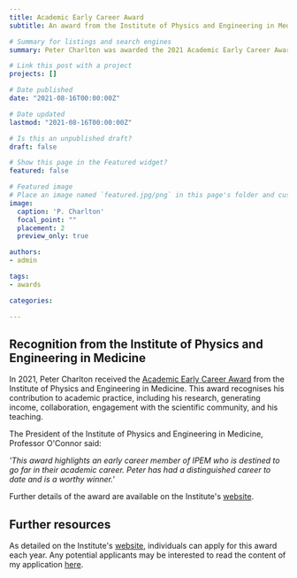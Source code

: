 ```yaml
---
title: Academic Early Career Award
subtitle: An award from the Institute of Physics and Engineering in Medicine, for significant contribution to advancement of academic practice and research.

# Summary for listings and search engines
summary: Peter Charlton was awarded the 2021 Academic Early Career Award from the Institute of Physics and Engineering in Medicine.

# Link this post with a project
projects: []

# Date published
date: "2021-08-16T00:00:00Z"

# Date updated
lastmod: "2021-08-16T00:00:00Z"

# Is this an unpublished draft?
draft: false

# Show this page in the Featured widget?
featured: false

# Featured image
# Place an image named `featured.jpg/png` in this page's folder and customize its options here.
image:
  caption: 'P. Charlton'
  focal_point: ""
  placement: 2
  preview_only: true

authors:
- admin

tags:
- awards

categories:

---
```


## Recognition from the Institute of Physics and Engineering in Medicine

In 2021, Peter Charlton received the [Academic Early Career Award](https://www.ipem.ac.uk/AboutIPEM/PrizesandAwards.aspx) from the Institute of Physics and Engineering in Medicine. This award recognises his contribution to academic practice, including his research, generating income, collaboration, engagement with the scientific community, and his teaching.

The President of the Institute of Physics and Engineering in Medicine, Professor O'Connor said:

_'This award highlights an early career member of IPEM who is destined to go far in their academic career. Peter has had a distinguished career to date and is a worthy winner.'_

Further details of the award are available on the Institute's [website](https://www.ipem.ac.uk/NewsExternalAffairs/LatestNews/TabId/366/ArtMID/1595/ArticleID/612/Gold-Medal-and-Early-Career-awards-for-IPEM-members.aspx).

## Further resources

As detailed on the Institute's [website](https://www.ipem.ac.uk/AboutIPEM/PrizesandAwards.aspx), individuals can apply for this award each year. Any potential applicants may be interested to read the content of my application [here](https://peterhcharlton.github.io/info/tips/past_applications/ipem_academic_early_career_award).